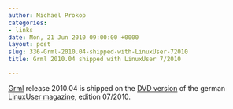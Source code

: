 ```yaml
---
author: Michael Prokop
categories:
- links
date: Mon, 21 Jun 2010 09:00:00 +0000
layout: post
slug: 336-Grml-2010.04-shipped-with-LinuxUser-72010
title: Grml 2010.04 shipped with LinuxUser 7/2010

---
```

[Grml](https://grml.org/) release 2010\.04 is shipped on the [DVD version](http://www.linux-community.de/Internal/Artikel/Print-Artikel/LinuxUser/2010/07/Neues-auf-den-Heft-DVDs) of the german [LinuxUser magazine](http://www.linuxuser.de/), edition 07/2010\.